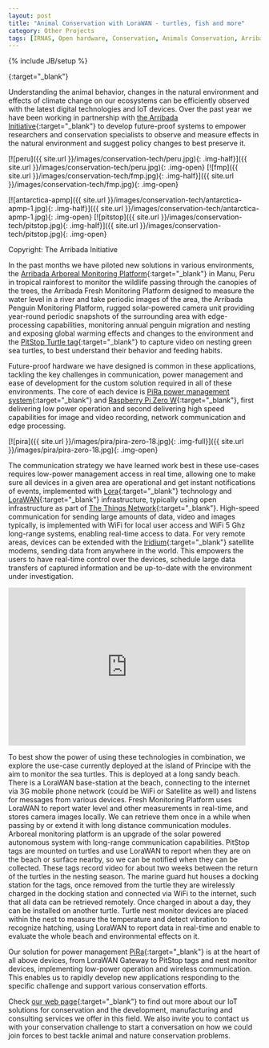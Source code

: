 ```yaml
---
layout: post
title: "Animal Conservation with LoraWAN - turtles, fish and more"
category: Other Projects
tags: [IRNAS, Open hardware, Conservation, Animals Conservation, Arribada Initiative, ]
---
```

{% include JB/setup %}

[](){:target="_blank"}

Understanding the animal behavior, changes in the natural environment and effects of climate change on our ecosystems can be efficiently observed with the latest digital technologies and IoT devices. Over the past year we have been working in partnership with [the Arribada Initiative](http://blog.arribada.org/){:target="_blank"} to develop future-proof systems to empower researchers and conservation specialists to observe and measure effects in the natural environment and suggest policy changes to best preserve it.

[![peru]({{ site.url }}/images/conservation-tech/peru.jpg){: .img-half}]({{ site.url }}/images/conservation-tech/peru.jpg){: .img-open}
[![fmp]({{ site.url }}/images/conservation-tech/fmp.jpg){: .img-half}]({{ site.url }}/images/conservation-tech/fmp.jpg){: .img-open}

[![antarctica-apmp]({{ site.url }}/images/conservation-tech/antarctica-apmp-1.jpg){: .img-half}]({{ site.url }}/images/conservation-tech/antarctica-apmp-1.jpg){: .img-open}
[![pitstop]({{ site.url }}/images/conservation-tech/pitstop.jpg){: .img-half}]({{ site.url }}/images/conservation-tech/pitstop.jpg){: .img-open}
<div class="quiet">Copyright: The Arribada Initiative</div>

In the past months we have piloted new solutions in various environments, the [Arribada Arboreal Monitoring Platform](http://irnas.eu/other%20projects/2017/08/21/arboreal-monitoring-platform-for-amazon-rainforest){:target="_blank"} in Manu, Peru in tropical rainforest to monitor the wildlife passing through the canopies of the trees, the Arribada Fresh Monitoring Platform designed to measure the water level in a river and take periodic images of the area, the Arribada Penguin Monitoring Platform, rugged solar-powered camera unit providing year-round periodic snapshots of the surrounding area with edge-processing capabilities, monitoring annual penguin migration and nesting and exposing global warming effects and changes to the environment and the [PitStop Turtle tag](http://irnas.eu/other%20projects/2018/01/10/drone-assisted-ttn-network-roll-out-on-principe-island-for-green-sea-turtle-monitoring-Copy){:target="_blank"} to capture video on nesting green sea turtles, to best understand their behavior and feeding habits.

Future-proof hardware we have designed is common in these applications, tackling the key challenges in communication, power management and ease of development for the custom solution required in all of these environments. The core of each device is [PiRa power management system](http://irnas.eu/pira){:target="_blank"} and [Raspberry Pi Zero W](https://www.raspberrypi.org/products/raspberry-pi-zero-w/){:target="_blank"}, first delivering low power operation and second delivering high speed capabilities for image and video recording, network communication and edge processing.

[![pira]({{ site.url }}/images/pira/pira-zero-18.jpg){: .img-full}]({{ site.url }}/images/pira/pira-zero-18.jpg){: .img-open}

The communication strategy we have learned work best in these use-cases requires low-power management access in real time, allowing one to make sure all devices in a given area are operational and get instant notifications of events, implemented with [Lora](https://www.lora-alliance.org/){:target="_blank"} technology and [LoraWAN](https://www.thethingsnetwork.org/docs/lorawan/){:target="_blank"} infrastructure, typically using open infrastructure as part of [The Things Network](https://www.thethingsnetwork.org/){:target="_blank"}. High-speed communication for sending large amounts of data, video and images typically, is implemented with WiFi for local user access and WiFi 5 Ghz long-range systems, enabling real-time access to data. For very remote areas, devices can be extended with the [Iridium](https://www.iridium.com/){:target="_blank"} satellite modems, sending data from anywhere in the world. This empowers the users to have real-time control over the devices, schedule large data transfers of captured information and be up-to-date with the environment under investigation.

<iframe width="94%" height="315" src="https://www.youtube.com/embed/Um9AoUtObyI?rel=0&amp;controls=0" frameborder="0" allowfullscreen></iframe>

To best show the power of using these technologies in combination, we explore the use-case currently deployed at the island of Principe with the aim to monitor the sea turtles. This is deployed at a long sandy beach. There is a LoraWAN base-station at the beach, connecting to the internet via 3G mobile phone network (could be WiFi or Satellite as well) and listens for messages from various devices. Fresh Monitoring Platform uses LoraWAN to report water level and other measurements in real-time, and stores camera images locally. We can retrieve them once in a while when passing by or extend it with long distance communication modules. Arboreal monitoring platform is an upgrade of the solar powered autonomous system with long-range communication capabilities. PitStop tags are mounted on turtles and use LoraWAN to report when they are on the beach or surface nearby, so we can be notified when they can be collected. These tags record video for about two weeks between the return of the turtles in the nesting season. The marine guard hut houses a docking station for the tags, once removed from the turtle they are wirelessly charged in the docking station and connected via WiFi to the internet, such that all data can be retrieved remotely. Once charged in about a day, they can be installed on another turtle. Turtle nest monitor devices are placed within the nest to measure the temperature and detect vibration to recognize hatching, using LoraWAN to report data in real-time and enable to evaluate the whole beach and environmental effects on it.

Our solution for power management [PiRa](http://irnas.eu/pira){:target="_blank"} is at the heart of all above devices, from LoraWAN Gateway to PitStop tags and nest monitor devices, implementing low-power operation and wireless communication. This enables us to rapidly develop new applications responding to the specific challenge and support various conservation efforts.

Check [our web page](http://irnas.eu/conservation){:target="_blank"} to find out more about our IoT solutions for conservation and the development, manufacturing and consulting services we offer in this field. We also invite you to contact us with your conservation challenge to start a conversation on how we could join forces to best tackle animal and nature conservation problems.





